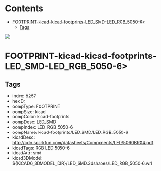 



Contents
========

* [FOOTPRINT-kicad-kicad-footprints-LED_SMD-LED_RGB_5050-6>](#footprint-kicad-kicad-footprints-led_smd-led_rgb_5050-6)
	* [Tags](#tags)
  
![][im]
# FOOTPRINT-kicad-kicad-footprints-LED_SMD-LED_RGB_5050-6>

## Tags

- index: 8257
- hexID: 
- oompType: FOOTPRINT
- oompSize: kicad
- oompColor: kicad-footprints
- oompDesc: LED_SMD
- oompIndex: LED_RGB_5050-6
- oompName: kicad-footprints/LED_SMD/LED_RGB_5050-6
- kicadDesc: http://cdn.sparkfun.com/datasheets/Components/LED/5060BRG4.pdf
- kicadTags: RGB LED 5050-6
- kicadAttr: smd
- kicad3DModel: ${KICAD6_3DMODEL_DIR}/LED_SMD.3dshapes/LED_RGB_5050-6.wrl



[im]: image.png
